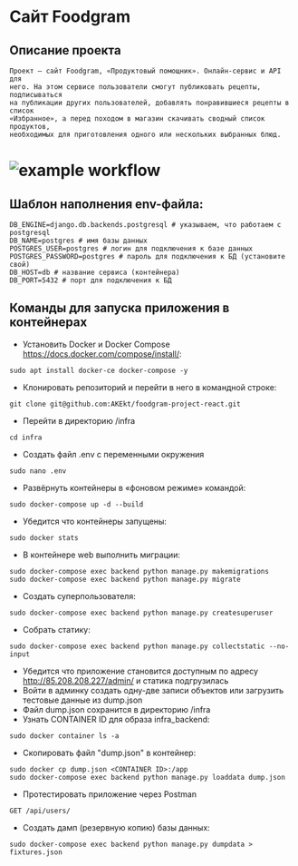 # Сайт Foodgram
## Описание проекта
    Проект — сайт Foodgram, «Продуктовый помощник». Онлайн-сервис и API для 
    него. На этом сервисе пользователи смогут публиковать рецепты, подписываться 
    на публикации других пользователей, добавлять понравившиеся рецепты в список 
    «Избранное», а перед походом в магазин скачивать сводный список продуктов, 
    необходимых для приготовления одного или нескольких выбранных блюд.
# ![example workflow](https://github.com/AKEkt/foodgram_project_react/actions/workflows/main.yml/badge.svg)

## Шаблон наполнения env-файла:
	
	DB_ENGINE=django.db.backends.postgresql # указываем, что работаем с postgresql
	DB_NAME=postgres # имя базы данных
	POSTGRES_USER=postgres # логин для подключения к базе данных
	POSTGRES_PASSWORD=postgres # пароль для подключения к БД (установите свой)
	DB_HOST=db # название сервиса (контейнера)
	DB_PORT=5432 # порт для подключения к БД 
	

## Команды для запуска приложения в контейнерах

- Установить Docker и Docker Compose https://docs.docker.com/compose/install/:
```
sudo apt install docker-ce docker-compose -y
```
- Клонировать репозиторий и перейти в него в командной строке:
```
git clone git@github.com:AKEkt/foodgram-project-react.git
```
- Перейти в директорию /infra
```
cd infra
```
- Создать файл .env с переменными окружения
```
sudo nano .env
```
- Развёрнуть контейнеры в «фоновом режиме» командой:
```
sudo docker-compose up -d --build
```
- Убедится что контейнеры запущены:
```
sudo docker stats 
```
- В контейнере web выполнить миграции:
```
sudo docker-compose exec backend python manage.py makemigrations
sudo docker-compose exec backend python manage.py migrate
```
- Создать суперпользователя:
```
sudo docker-compose exec backend python manage.py createsuperuser
```
- Собрать статику:
```
sudo docker-compose exec backend python manage.py collectstatic --no-input 
```
- Убедится что приложение становится доступным по адресу http://85.208.208.227/admin/ и статика подгрузилась
- Войти в админку создать одну-две записи объектов или загрузить тестовые данные из dump.json
- Файл dump.json сохранится в директорию /infra
- Узнать CONTAINER ID для образа infra_backend:
```
sudo docker container ls -a
```
- Скопировать файл "dump.json" в контейнер:
```
sudo docker cp dump.json <CONTAINER ID>:/app
sudo docker-compose exec backend python manage.py loaddata dump.json
```
- Протестировать приложение через Postman
```
GET /api/users/
```
- Создать дамп (резервную копию) базы данных:
```
sudo docker-compose exec backend python manage.py dumpdata > fixtures.json
```

